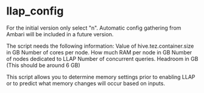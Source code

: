 # llap_config

For the initial version only select "n".  Automatic config gathering from Ambari will be included in a future version.

The script needs the following information:
        Value of hive.tez.container.size in GB
        Number of cores per node.
        How much RAM per node in GB
        Number of nodes dedicated to LLAP
        Number of concurrent queries.
        Headroom in GB (This should be around 6 GB)

This script allows you to determine memory settings prior to enabling LLAP or to predict what memory changes will occur based on inputs.
